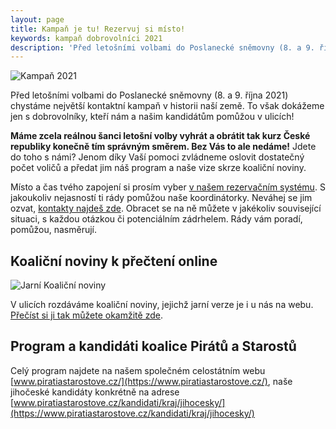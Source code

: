 ```yaml
---
layout: page
title: Kampaň je tu! Rezervuj si místo!
keywords: kampaň dobrovolníci 2021
description: 'Před letošními volbami do Poslanecké sněmovny (8. a 9. října 2021) chystáme největší kontaktní kampaň v historii naší země. To však dokážeme jen s dobrovolníky, kteří nám a našim kandidátům pomůžou v ulicích!'
---
```


![Kampaň 2021](https://a.pirati.cz/jihocesky/img/2021/kampan-2021.jpg)

Před letošními volbami do Poslanecké sněmovny (8. a 9. října 2021) chystáme největší kontaktní kampaň 
v historii naší země. To však dokážeme jen s dobrovolníky, kteří nám a našim kandidátům pomůžou v ulicích! 

**Máme zcela reálnou šanci letošní volby vyhrát a obrátit tak kurz České republiky konečně tím správným směrem. Bez Vás to ale nedáme!** Jdete do toho s námi? Jenom díky Vaší pomoci zvládneme oslovit dostatečný počet voličů a předat jim náš program a naše vize skrze koaliční noviny.

Místo a čas tvého zapojení si prosím vyber [v našem rezervačním systému](https://nalodeni.pirati.cz/?next=/akce/). S jakoukoliv nejasností 
ti rády pomůžou naše koordinátorky. Neváhej se jim ozvat, [kontakty najdeš zde](https://jihocesky.pirati.cz/kontakt/).
Obracet se na ně můžete v jakékoliv související situaci, s každou otázkou či potenciálním zádrhelem. Rády vám poradí, pomůžou, nasměrují.

## Koaliční noviny k přečtení online

![Jarní Koaliční noviny](https://a.pirati.cz/crop/751x422/jihocesky/img/2021/listy2.jpg)

V ulicích rozdáváme koaliční noviny, jejichž jarní verze je i u nás na webu. [Přečíst si ji tak můžete okamžitě zde](https://jihocesky.pirati.cz/piratske-listy/2021-jck-pas-listy).

## Program a kandidáti koalice Pirátů a Starostů

Celý program najdete na našem společném celostátním webu [www.piratiastarostove.cz/](https://www.piratiastarostove.cz/), naše jihočeské kandidáty
konkrétně na adrese [www.piratiastarostove.cz/kandidati/kraj/jihocesky/](https://www.piratiastarostove.cz/kandidati/kraj/jihocesky/)
